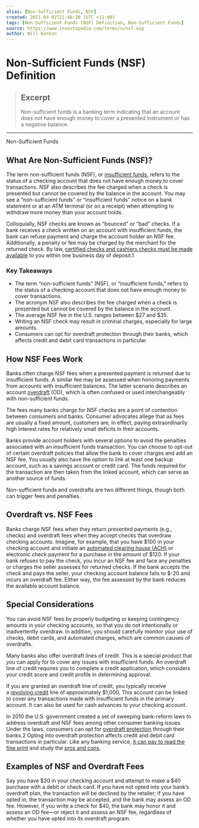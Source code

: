 ```yaml
---
alias: [Non-Sufficient Funds, NSF]
created: 2021-03-02T21:48:20 (UTC +11:00)
tags: [Non-Sufficient Funds (NSF) Definition, Non-Sufficient Funds]
source: https://www.investopedia.com/terms/n/nsf.asp
author: Will Kenton
---
```


# Non-Sufficient Funds (NSF) Definition

> ## Excerpt
> Non-sufficient funds is a banking term indicating that an account does not have enough money to cover a presented instrument or has a negative balance.

---

Non-Sufficient Funds
## What Are Non-Sufficient Funds (NSF)?

The term non-sufficient funds (NSF), or [insufficient funds](https://www.investopedia.com/terms/i/insufficient_funds.asp), refers to the status of a checking account that does not have enough money to cover transactions. NSF also describes the fee charged when a check is presented but cannot be covered by the balance in the account. You may see a “non-sufficient funds” or “insufficient funds” notice on a bank statement or at an ATM terminal (or on a receipt) when attempting to withdraw more money than your account holds.

Colloquially, NSF checks are known as “bounced” or “bad” checks. If a bank receives a check written on an account with insufficient funds, the bank can refuse payment and charge the account holder an NSF fee. Additionally, a penalty or fee may be charged by the merchant for the returned check. By law, [certified checks and cashiers checks must be made available](https://www.investopedia.com/personal-finance/certified-check-vs-cashiers-check-which-safer/) to you within one business day of deposit.1

### Key Takeaways

-   The term “non-sufficient funds” (NSF), or “insufficient funds,” refers to the status of a checking account that does not have enough money to cover transactions.
-   The acronym NSF also describes the fee charged when a check is presented but cannot be covered by the balance in the account.
-   The average NSF fee in the U.S. ranges between $27 and $35.
-   Writing an NSF check may result in criminal charges, especially for large amounts.
-   Consumers can opt for overdraft protection through their banks, which affects credit and debit card transactions in particular.

## How NSF Fees Work

Banks often charge NSF fees when a presented payment is returned due to insufficient funds. A similar fee may be assessed when honoring payments from accounts with insufficient balances. The latter scenario describes an account [overdraft](https://www.investopedia.com/terms/o/overdraft.asp) (OD), which is often confused or used interchangeably with non-sufficient funds.

The fees many banks charge for NSF checks are a point of contention between consumers and banks. Consumer advocates allege that as fees are usually a fixed amount, customers are, in effect, paying extraordinarily high interest rates for relatively small deficits in their accounts.

Banks provide account holders with several options to avoid the penalties associated with an insufficient funds transaction. You can choose to opt-out of certain overdraft policies that allow the bank to cover charges and add an NSF fee. You usually also have the option to link at least one backup account, such as a savings account or credit card. The funds required for the transaction are then taken from the linked account, which can serve as another source of funds.

Non-sufficient funds and overdrafts are two different things, though both can trigger fees and penalties.

## Overdraft vs. NSF Fees

Banks charge NSF fees when they return presented payments (e.g., checks) and overdraft fees when they accept checks that overdraw checking accounts. Imagine, for example, that you have $100 in your checking account and initiate an [automated clearing house (ACH)](https://www.investopedia.com/terms/a/ach.asp) or electronic check payment for a purchase in the amount of $120. If your bank refuses to pay the check, you incur an NSF fee and face any penalties or charges the seller assesses for returned checks. If the bank accepts the check and pays the seller, your checking account balance falls to $-20 and incurs an overdraft fee. Either way, the fee assessed by the bank reduces the available account balance.

## Special Considerations

You can avoid NSF fees by properly budgeting or keeping contingency amounts in your checking accounts, so that you do not intentionally or inadvertently overdraw. In addition, you should carefully monitor your use of checks, debit cards, and automated charges, which are common causes of overdrafts.

Many banks also offer overdraft lines of credit. This is a special product that you can apply for to cover any issues with insufficient funds. An overdraft line of credit requires you to complete a credit application, which considers your credit score and credit profile in determining approval.

If you are granted an overdraft line of credit, you typically receive a [revolving credit](https://www.investopedia.com/terms/r/revolvingcredit.asp) line of approximately $1,000. This account can be linked to cover any transactions made with insufficient funds in the primary account. It can also be used for cash advances to your checking account.

In 2010 the U.S. government created a set of sweeping bank-reform laws to address overdraft and NSF fees among other consumer banking issues. Under the laws, consumers can opt for [overdraft protection](https://www.investopedia.com/terms/o/overdraft-protection.asp) through their banks.2 Opting into overdraft protection affects credit and debit card transactions in particular. Like any banking service, [it can pay to read the fine print](https://www.investopedia.com/articles/personal-finance/021315/how-overdraft-fees-work-and-how-avoid-them.asp) and study the [pros and cons](https://www.investopedia.com/ask/answers/071114/what-are-pros-and-cons-overdraft-protection.asp).

## Examples of NSF and Overdraft Fees

Say you have $20 in your checking account and attempt to make a $40 purchase with a debit or check card. If you have not opted into your bank’s overdraft plan, the transaction will be declined by the retailer; if you have opted in, the transaction may be accepted, and the bank may assess an OD fee. However, if you write a check for $40, the bank may honor it and assess an OD fee—or reject it and assess an NSF fee, regardless of whether you have opted into its overdraft program.
